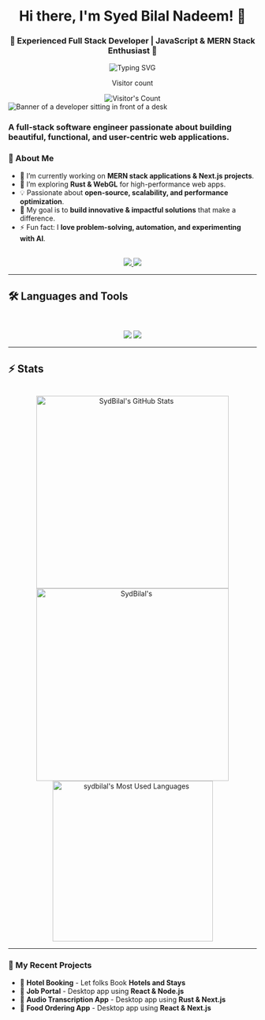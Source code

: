 <h1 align="center">Hi there, I'm Syed Bilal Nadeem! 👋</h1>
<h3 align="center">🚀 Experienced Full Stack Developer | JavaScript & MERN Stack Enthusiast 🚀</h3>

<p align="center">
  <img src="https://readme-typing-svg.herokuapp.com?font=Fira+Code&weight=600&size=22&pause=1000&color=F75C7E&center=true&width=550&lines=Full+Stack+Developer;MERN+Stack+Specialist;Building+Scalable+Applications;JavaScript+%7C+TypeScript+%7C+Node.js;Passionate+about+Tech+%26+Innovation" alt="Typing SVG">
</p>

<div align="center"> 
  <p>Visitor count</p>
  <img src="https://profile-counter.glitch.me/sydbilal/count.svg" alt="Visitor's Count" />
</div>

<img src="https://github.com/sydbilal/sydbilal/blob/main/person-working-html-computer.jpg" alt="Banner of a developer sitting in front of a desk">

### A full-stack software engineer passionate about building beautiful, functional, and user-centric web applications.

### **🌟 About Me**
- 🔭 I’m currently working on **MERN stack applications & Next.js projects**.
- 🌱 I’m exploring **Rust & WebGL** for high-performance web apps.
- 💡 Passionate about **open-source, scalability, and performance optimization**.
- 🎯 My goal is to **build innovative & impactful solutions** that make a difference.
- ⚡ Fun fact: I **love problem-solving, automation, and experimenting with AI**.
<br>

<div align="center">
  <a href="syedbilaln786@gmail.com">
    <img src="https://img.shields.io/badge/Gmail-333333?style=for-the-badge&logo=gmail&logoColor=red" />
  </a>
  <a href="https://linkedin.com/in/sydbilal" target="_blank">
    <img src="https://img.shields.io/badge/LinkedIn-0077B5?style=for-the-badge&logo=linkedin&logoColor=white" target="_blank" />
  </a>
</div>

<hr>

## 🛠️ Languages and Tools

<br>

<p align="center">
  <img src="https://skillicons.dev/icons?i=javascript,python,ts,nodejs,react,nextjs,mongodb,postgres,prisma" />
  <img src="https://skillicons.dev/icons?i=html,css,sass,tailwind,js,vue,redux,d3,git,postman,figma" />
</p>

<hr>

## ⚡️ Stats

<br>

<div align=center>
  <img width=390 src="https://github-readme-stats.vercel.app/api?username=sydbilal&theme=transparent&count_private=true&show_icons=true&rank_icon=github&locale=en" alt="SydBilal's GitHub Stats" />
  <img width=390 src="https://github-readme-streak-stats.herokuapp.com/?user=sydbilal&theme=transparent&count_private=true&border_radius=10&locale=en" alt="SydBilal's" />
    <img width=325 src="https://github-readme-stats.vercel.app/api/top-langs?username=sydbilal&theme=transparent&layout=donut&hide=css&langs_count=8&border_radius=10&show_icons=true&locale=en" alt="sydbilal's Most Used Languages" />

</div>

<hr>


### **🚀 My Recent Projects**
- 🔹 **Hotel Booking** - Let folks Book **Hotels and Stays**
- 🔹 **Job Portal** - Desktop app using **React & Node.js**
- 🔹 **Audio Transcription App** - Desktop app using **Rust & Next.js**
- 🔹 **Food Ordering App** - Desktop app using **React & Next.js**

<!--
**sydbilal/sydbilal** is a ✨ _special_ ✨ repository because its `README.md` (this file) appears on your GitHub profile.

Here are some ideas to get you started:

- 🔭 I’m currently working on ...
- 🌱 I’m currently learning ...
- 👯 I’m looking to collaborate on ...
- 🤔 I’m looking for help with ...
- 💬 Ask me about ...
- 📫 How to reach me: ...
- 😄 Pronouns: ...
- ⚡ Fun fact: ...
-->
